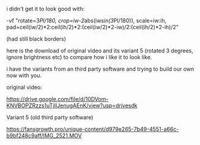 i didn't get it to look good with:

-vf "rotate=3*PI/180, crop=iw-2*abs(iw*sin(3*PI/180)), scale=iw:ih, pad=ceil(iw/2)*2:ceil(ih/2)*2:(ceil(iw/2)*2-iw)/2:(ceil(ih/2)*2-ih)/2"

(had still black borders)



here is the download of original video and its variant 5 (rotated 3 degrees, ignore brightness etc)
to compare how i like it to look like.

i have the variants from an third party software and trying to build our own now with you.



original video:

https://drive.google.com/file/d/10DVom-KNVBOPZRzzs1uTjIIJenugAEnK/view?usp=drivesdk

Variant 5 (old third party software)


https://fansgrowth.pro/unique-content/d979e265-7b49-4551-a66c-b9bf248c9aff/IMG_2521.MOV